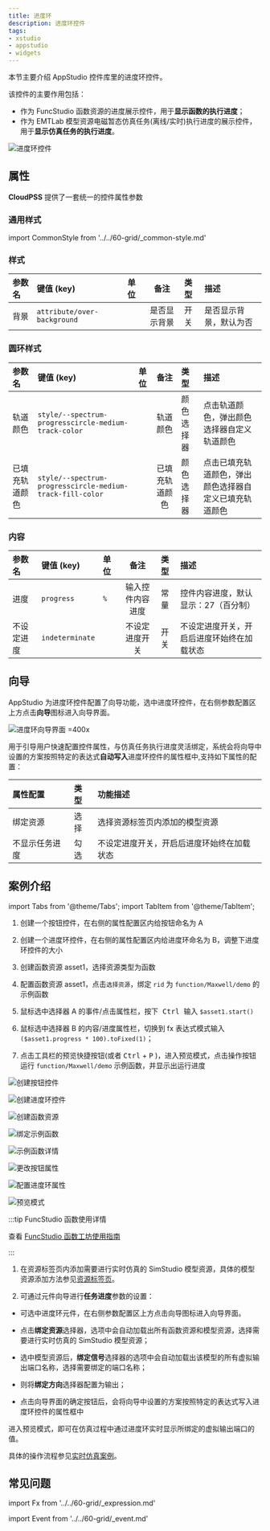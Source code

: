 ```yaml
---
title: 进度环
description: 进度环控件
tags:
- xstudio
- appstudio
- widgets
---
```


本节主要介绍 AppStudio 控件库里的进度环控件。

该控件的主要作用包括：

- 作为 FuncStudio 函数资源的进度展示控件，用于**显示函数的执行进度**；
- 作为 EMTLab 模型资源电磁暂态仿真任务(离线/实时)执行进度的展示控件，用于**显示仿真任务的执行进度**。
  
![进度环控件](progress-ring-conrtol.png "进度环控件")


## 属性

**CloudPSS** 提供了一套统一的控件属性参数

### 通用样式

import CommonStyle from '../../60-grid/_common-style.md'

<CommonStyle />


### 样式

| 参数名 | 键值 (key) | 单位 | 备注 | 类型 | 描述 |
| :--- | :--- | :--- | :--: | :--- | :--- |
| 背景 | `attribute/over-background` |  | 是否显示背景 | 开关 | 是否显示背景，默认为否 |


### 圆环样式

| 参数名 | 键值 (key) | 单位 | 备注 | 类型 | 描述 |
| :--- | :--- | :--- | :--: | :--- | :--- |
| 轨道颜色 | `style/--spectrum-progresscircle-medium-track-color` |  | 轨道颜色 | 颜色选择器 | 点击轨道颜色，弹出颜色选择器自定义轨道颜色 |
| 已填充轨道颜色 | `style/--spectrum-progresscircle-medium-track-fill-color` |  | 已填充轨道颜色 | 颜色选择器 | 点击已填充轨道颜色，弹出颜色选择器自定义已填充轨道颜色 |

### 内容

| 参数名 | 键值 (key) | 单位 | 备注 | 类型 | 描述 |
| :--- | :--- | :--- | :--: | :--- | :--- |
| 进度 | `progress` | `%`  | 输入控件内容进度 | 常量 | 控件内容进度，默认显示：27（百分制） |
| 不设定进度 | `indeterminate` |   | 不设定进度开关 | 开关 | 不设定进度开关，开启后进度环始终在加载状态 |

## 向导

AppStudio 为进度环控件配置了向导功能，选中进度环控件，在右侧参数配置区上方点击**向导**图标进入向导界面。

![进度环向导界面 =400x](./ring-guide.png)

用于引导用户快速配置控件属性，与仿真任务执行进度灵活绑定，系统会将向导中设置的方案按照特定的表达式**自动写入**进度环控件的属性框中,支持如下属性的配置：

| 属性配置 | 类型 | 功能描述 |
| :--- | :--- | :--- |
| 绑定资源 | 选择 | 选择资源标签页内添加的模型资源 |
| 不显示任务进度 | 勾选 | 不设定进度开关，开启后进度环始终在加载状态 |


## 案例介绍

import Tabs from '@theme/Tabs';
import TabItem from '@theme/TabItem';

<Tabs>
<TabItem value="case1" label="展示FuncStudio 函数执行进度">


1. 创建一个按钮控件，在右侧的属性配置区内给按钮命名为 A

2. 创建一个进度环控件，在右侧的属性配置区内给进度环命名为 B，调整下进度环控件的大小

3. 创建函数资源 asset1，选择资源类型为函数

4. 配置函数资源 asset1，点击`选择资源`，绑定 `rid` 为 `function/Maxwell/demo` 的示例函数

5. 鼠标选中选择器 A 的事件/点击属性栏，按下<kbd> Ctrl </kbd> 输入 `$asset1.start()`

6. 鼠标选中选择器 B 的内容/进度属性栏，切换到 fx 表达式模式输入 `($asset1.progress * 100).toFixed(1)`；

7. 点击工具栏的预览快捷按钮(或者 <kbd>Ctrl</kbd> + <kbd>P</kbd> )，进入预览模式，点击操作按钮运行 `function/Maxwell/demo` 示例函数，并显示出运行进度


![创建按钮控件](create-button-control.png "创建按钮控件")

![创建进度环控件](create-progress-ring-control.png "创建进度环控件")

![创建函数资源](create-function-resource.png "创建函数资源")

![绑定示例函数](bind-example-function.png "绑定示例函数")

![示例函数详情](example-function-details.png "示例函数详情")

![更改按钮属性](change-button-attributes.png "更改按钮属性")

![配置进度环属性](config-progress-ring-attributes.png "配置进度环属性")

![预览模式](preview-mode.png "预览模式")

:::tip FuncStudio 函数使用详情

查看 [FuncStudio 函数工坊使用指南](../../../../30-funcstudio/10-user-guide/index.md)

:::


</TabItem>

<TabItem value="case3" label="展示仿真任务的执行进度">

<!-- 进度环控件提供**向导**功能，会将向导中设置的方案按照特定的表达式**自动写入**进度环控件的属性输入框中，帮助用户快速将实时仿真模型的虚拟输出端口值与**进度值**进行绑定。 -->

1. 在资源标签页内添加需要进行实时仿真的 SimStudio 模型资源，具体的模型资源添加方法参见[资源标签页](../../../40-workbench/20-function-zone/20-asset-tab/index.md)。

2. 可通过元件向导进行**任务进度**参数的设置：
   
- 可选中进度环元件，在右侧参数配置区上方点击向导图标进入向导界面。

<!-- ![向导界面 =x400](./guide.png) -->

- 点击**绑定资源**选择器，选项中会自动加载出所有函数资源和模型资源，选择需要进行实时仿真的 SimStudio 模型资源；

- 选中模型资源后，**绑定信号**选择器的选项中会自动加载出该模型的所有虚拟输出端口名称，选择需要绑定的端口名称；
  
- 则将**绑定方向**选择器配置为输出；
  
- 点击向导界面的确定按钮后，会将向导中设置的方案按照特定的表达式写入进度环控件的属性框中
<!-- 对于熟练使用表达式的用户，也可以参照表达式自己配置 -->

进入预览模式，即可在仿真过程中通过进度环实时显示所绑定的虚拟输出端口的值。

<!-- ![作为输出信号的输入框向导配置 =x400](./guide-setting1.png) -->

<!-- ![将输出信号的向导配置通过表达式写入输入框控件的属性输入框](./param-list1.png) -->

具体的操作流程参见[实时仿真案例](../../../70-case-study/50-emt-rt-apps/index.md)。

  <!-- ![向导界面 =x600](./guide.png) -->

</TabItem>
</Tabs>



## 常见问题



import Fx from '../../60-grid/_expression.md'

<Fx />



import Event from '../../60-grid/_event.md'

<Event />